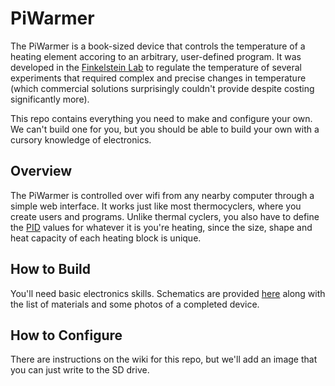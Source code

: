 # PiWarmer

The PiWarmer is a book-sized device that controls the temperature of a heating element accoring to an arbitrary, user-defined program. It was developed in the [Finkelstein Lab](http://finkelsteinlab.org/) to regulate the temperature of several experiments that required complex and precise changes in temperature (which commercial solutions surprisingly couldn't provide despite costing significantly more).

This repo contains everything you need to make and configure your own. We can't build one for you, but you should be able to build your own with a cursory knowledge of electronics.

## Overview

The PiWarmer is controlled over wifi from any nearby computer through a simple web interface. It works just like most thermocyclers, where you create users and programs. Unlike thermal cyclers, you also have to define the [PID](https://en.wikipedia.org/wiki/PID_controller) values for whatever it is you're heating, since the size, shape and heat capacity of each heating block is unique.

## How to Build

You'll need basic electronics skills. Schematics are provided [here](https://github.com/jimrybarski/piwarmer/schematics) along with the list of materials and some photos of a completed device.

## How to Configure

There are instructions on the wiki for this repo, but we'll add an image that you can just write to the SD drive.